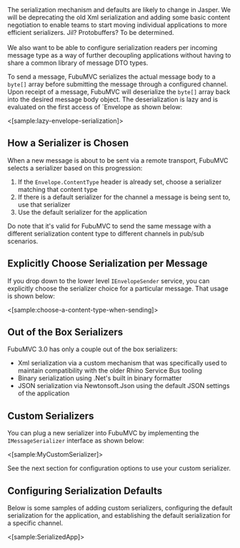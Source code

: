 <!--Title:Message Serializers-->
<!--Url:serialization-->

<div class="alert alert-info">
The serialization mechanism and defaults are likely to change in Jasper. We will be deprecating the old Xml serialization and
adding some basic content negotiation to enable teams to start moving individual applications to more efficient serializers. Jil? Protobuffers?
To be determined.
<br /><br />
We also want to be able to configure serialization readers per incoming message type as a way of further decoupling applications without having
to share a common library of message DTO types.
</div>

To send a message, FubuMVC serializes the actual message body to a `byte[]` array before submitting
the message through a configured channel. Upon receipt of a message, FubuMVC will deserialize the
`byte[]` array back into the desired message body object. The deserialization is lazy and is evaluated
on the first access of `Envelope as shown below:

<[sample:lazy-envelope-serialization]>


## How a Serializer is Chosen

When a new message is about to be sent via a remote transport, FubuMVC selects a serializer based
on this progression:

1. If the `Envelope.ContentType` header is already set, choose a serializer matching that content type
1. If there is a default serializer for the channel a message is being sent to, use that serializer
1. Use the default serializer for the application

Do note that it's valid for FubuMVC to send the same message with a different serialization content type
to different channels in pub/sub scenarios.

## Explicitly Choose Serialization per Message

If you drop down to the lower level `IEnvelopeSender` service, you can explicitly choose the serializer
choice for a particular message. That usage is shown below:

<[sample:choose-a-content-type-when-sending]>


## Out of the Box Serializers

FubuMVC 3.0 has only a couple out of the box serializers:

* Xml serialization via a custom mechanism that was specifically used to maintain compatibility with the older
  Rhino Service Bus tooling
* Binary serialization using .Net's built in binary formatter
* JSON serialization via Newtonsoft.Json using the default JSON settings of the application


## Custom Serializers

You can plug a new serializer into FubuMVC by implementing the `IMessageSerializer` interface as shown below:

<[sample:MyCustomSerializer]>

See the next section for configuration options to use your custom serializer.

## Configuring Serialization Defaults

Below is some samples of adding custom serializers, configuring the default serialization for the application,
and establishing the default serialization for a specific channel.

<[sample:SerializedApp]>



